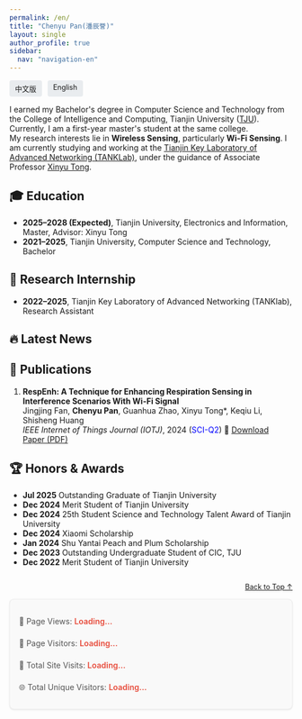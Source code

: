 ```yaml
---
permalink: /en/
title: "Chenyu Pan(潘辰誉)"
layout: single
author_profile: true
sidebar:
  nav: "navigation-en"
---
```


<!-- 语言切换按钮 -->
<div style="display: flex; justify-content: flex-start; gap: 10px; margin: 0.2em 0 0.5em;">
  <a href="/PCY.github.io/" style="font-size: 0.9em; text-decoration: none; padding: 5px 10px; background: #e9ecef; border-radius: 4px;">中文版</a>
  <a href="/PCY.github.io/en/" style="font-size: 0.9em; text-decoration: none; padding: 5px 10px; background: #e9ecef; border-radius: 4px;">English</a>
</div>

 <span id="about-me"></span>

I earned my Bachelor's degree in Computer Science and Technology from the College of Intelligence and Computing, Tianjin University ([TJU](https://cic.tju.edu.cn/)). Currently, I am a first-year master's student at the same college.  
My research interests lie in **Wireless Sensing**, particularly **Wi-Fi Sensing**. I am currently studying and working at the [Tianjin Key Laboratory of Advanced Networking (TANKLab)](http://tj.teacher.360eol.com/teacherBasic/preview?teacherId=12111), under the guidance of Associate Professor [Xinyu Tong](https://cic.tju.edu.cn/faculty/tongxinyu/index.html).


## <span id="education">🎓 Education</span>

- **2025–2028 (Expected)**, Tianjin University, Electronics and Information, Master, Advisor: Xinyu Tong
- **2021–2025**, Tianjin University, Computer Science and Technology, Bachelor



## <span id="research">🔬 Research Internship</span>

- **2022–2025**, Tianjin Key Laboratory of Advanced Networking (TANKlab), Research Assistant



## <span id="news">🔥 Latest News</span>



## <span id="publications">📝 Publications</span>

1. **RespEnh: A Technique for Enhancing Respiration Sensing in Interference Scenarios With Wi-Fi Signal**  
   Jingjing Fan, **Chenyu Pan**, Guanhua Zhao, Xinyu Tong\*, Keqiu Li, Shisheng Huang  
   *IEEE Internet of Things Journal (IOTJ)*, 2024 (<font color="blue">SCI-Q2</font>) 📄 [Download Paper (PDF)](/PCY.github.io/files/RespEnh_A_Technique_for_Enhancing_Respiration_Sensing_in_Interference_Scenarios_With_Wi-Fi_Signal.pdf)



## <span id="awards">🏆 Honors & Awards</span>

- **Jul 2025** Outstanding Graduate of Tianjin University
- **Dec 2024** Merit Student of Tianjin University
- **Dec 2024** 25th Student Science and Technology Talent Award of Tianjin University
- **Dec 2024** Xiaomi Scholarship
- **Jan 2024** Shu Yantai Peach and Plum Scholarship
- **Dec 2023** Outstanding Undergraduate Student of CIC, TJU
- **Dec 2022** Merit Student of Tianjin University



<div style="text-align: right; margin-top: 2em;">
  <a href="#about-me" style="font-size: 0.9em;">Back to Top ↑</a>
</div>


<!-- 不蒜子统计脚本 -->
<script src="//api.busuanzi.cc/static/3.6.9/busuanzi.min.js" defer></script>

<!-- 英文统计信息 -->
<div class="busuanzi-container en" style="font-size: 14px; color: #555; margin: 1em 0; line-height: 1.8;">
  <p>📖 Page Views: <span id="busuanzi_page_pv">Loading...</span></p>
  <p>👥 Page Visitors: <span id="busuanzi_page_uv">Loading...</span></p>
  <p>🚀 Total Site Visits: <span id="busuanzi_site_pv">Loading...</span></p>
  <p>🌐 Total Unique Visitors: <span id="busuanzi_site_uv">Loading...</span></p>
</div>

<!-- 样式（可选，与中文版一致） -->
<style>
.busuanzi-container {
  background: #f9f9f9;
  border: 1px solid #eee;
  border-radius: 8px;
  padding: 12px 16px;
  font-family: -apple-system, BlinkMacSystemFont, 'Segoe UI', Roboto, sans-serif;
  box-shadow: 0 1px 3px rgba(0,0,0,0.1);
}

.busuanzi-container span[id^="busuanzi_"] {
  font-weight: 600;
  color: #e74c3c;
}
</style>